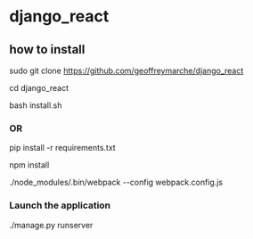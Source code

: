# django_react

## how to install
sudo git clone https://github.com/geoffreymarche/django_react 

cd django_react 

bash install.sh

### OR

pip install -r requirements.txt 

npm install 

./node_modules/.bin/webpack --config webpack.config.js 

### Launch the application

./manage.py runserver
